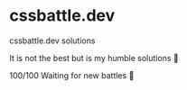 # cssbattle.dev
cssbattle.dev solutions

It is not the best but is my humble solutions :monocle_face:

100/100 Waiting for new battles :hugs:
